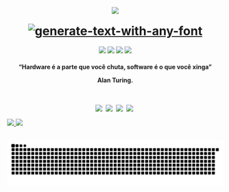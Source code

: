 
<img align="right" src="https://i.picasion.com/pic91/6e607a4896e68deb38a497d5f6403e13.gif" width="260" />

<div align="center">
  
 <h1> 
<a href="https://fontmeme.com/generate-text-with-any-font/"><img src="https://fontmeme.com/permalink/210906/b22a6572c867edb62b72d8d104e1501b.png" alt="generate-text-with-any-font" border="0"></a>
   </a>
 </h1>
  
</div>

<p align="center">
    <a href="https://www.instagram.com/gabri3lstumm/" target="_blank"><img src="https://img.shields.io/badge/-Instagram-%23E4405F?style=for-the-badge&logo=instagram&logoColor=white"           target="_blank"></a>
    <a href="https://discord.gg/Stumm#3893" target="_blank"><img src="https://img.shields.io/badge/Discord-7289DA?style=for-the-badge&logo=discord&logoColor=white" target="_blank"></a> 
    <a href="https://www.linkedin.com/in/gabriel-stumm-1923bb20b/" target="_blank"><img src="https://img.shields.io/badge/-LinkedIn-%230077B5?style=for-the-badge&logo=linkedin&                logoColor=white" target="_blank"></a> 
    <a href = "mailto:gabri3lstumm@gmail.com"><img src="https://img.shields.io/badge/-Gmail-%23333?style=for-the-badge&logo=gmail&logoColor=white" target="_blank"></a>
  
</p>

<h4 align="center"> 
  “Hardware é a parte que você chuta, software é o que você xinga”<p>
   Alan Turing.
</h4>

<br>

<p align="center">
  <!-- HTML Icon -->
  <img src="https://user-images.githubusercontent.com/35739995/122654956-2b934900-d125-11eb-94b1-58102216fa9f.png">&nbsp;
  <!-- CSS Icon -->
  <img src="https://user-images.githubusercontent.com/35739995/122655003-80cf5a80-d125-11eb-9718-c0d416a29986.png">&nbsp;
  <!-- JS Icon -->
  <img src="https://user-images.githubusercontent.com/35739995/122655023-a78d9100-d125-11eb-89b8-f006041d9d4a.png">&nbsp;
  <!-- Git Icon -->
  <img src="https://user-images.githubusercontent.com/35739995/122655117-7c577180-d126-11eb-9b30-3591b1252bb5.png">&nbsp;
</p>

 </div>
  <a href="https://github.com/Gabri3lStumm">
  <img height="180em" src="https://github-readme-stats.vercel.app/api?username=Gabri3lStumm&show_icons=true&theme=dracula&include_all_commits=true&count_private=true"/>
  <img height="120em" src="https://github-readme-stats.vercel.app/api/top-langs/?username=Gabri3lStumm&layout=compact&langs_count=7&theme=dracula"/>
</div>
  
  ##
 
<div> 
 
  ![Snake animation](https://github.com/Gabri3lStumm/Gabri3lStumm/blob/output/github-contribution-grid-snake.svg)
 
</div>
